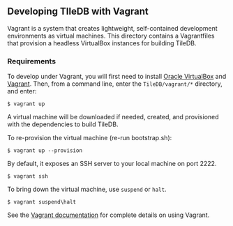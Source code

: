 ## Developing TIleDB with Vagrant

Vagrant is a system that creates lightweight, self-contained development
environments as virtual machines. This directory contains a Vagrantfiles
that provision a headless VirtualBox instances for building TileDB.

### Requirements

To develop under Vagrant, you will first need to install [Oracle
VirtualBox](https://www.virtualbox.org/wiki/Downloads) and
[Vagrant](http://downloads.vagrantup.com/). Then, from a command line, enter
the `TileDB/vagrant/*` directory, and enter:

```
$ vagrant up
```

A virtual machine will be downloaded if needed, created, and provisioned with
the dependencies to build TileDB. 

To re-provision the virtual machine (re-run bootstrap.sh):

```
$ vagrant up --provision
```

By default, it exposes an SSH server to your
local machine on port 2222.

```
$ vagrant ssh
```

To bring down the virtual machine, use `suspend` or `halt`.

```
$ vagrant suspend\halt
```

See the [Vagrant
documentation](http://docs.vagrantup.com/v2/) for complete details on using
Vagrant.
